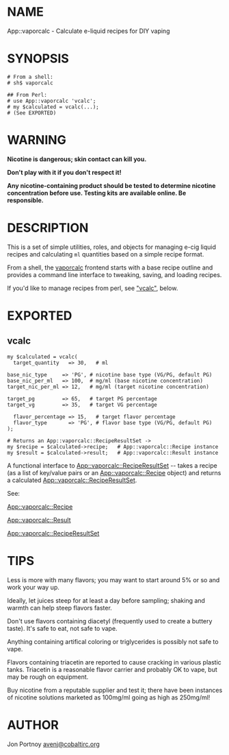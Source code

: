 # NAME

App::vaporcalc - Calculate e-liquid recipes for DIY vaping

# SYNOPSIS

    # From a shell:
    # sh$ vaporcalc

    ## From Perl:
    # use App::vaporcalc 'vcalc';
    # my $calculated = vcalc(...); 
    # (See EXPORTED)

# WARNING

__Nicotine is dangerous; skin contact can kill you.__

__Don't play with it if you don't respect it!__

__Any nicotine-containing product should be tested to determine nicotine
concentration before use. Testing kits are available online. Be responsible.__

# DESCRIPTION

This is a set of simple utilities, roles, and objects for managing e-cig
liquid recipes and calculating `ml` quantities based on a simple recipe
format.

From a shell, the [vaporcalc](http://search.cpan.org/perldoc?vaporcalc) frontend starts with a base recipe outline and
provides a command line interface to tweaking, saving, and loading recipes.

If you'd like to manage recipes from perl, see ["vcalc"](#vcalc), below.

# EXPORTED

## vcalc

    my $calculated = vcalc(
      target_quantity   => 30,   # ml

    base_nic_type     => 'PG', # nicotine base type (VG/PG, default PG)
    base_nic_per_ml   => 100,  # mg/ml (base nicotine concentration)
    target_nic_per_ml => 12,   # mg/ml (target nicotine concentration)

    target_pg         => 65,   # target PG percentage
    target_vg         => 35,   # target VG percentage

      flavor_percentage => 15,   # target flavor percentage
      flavor_type       => 'PG', # flavor base type (VG/PG, default PG)
    );

    # Returns an App::vaporcalc::RecipeResultSet ->
    my $recipe = $calculated->recipe;   # App::vaporcalc::Recipe instance
    my $result = $calculated->result;   # App::vaporcalc::Result instance

A functional interface to [App::vaporcalc::RecipeResultSet](http://search.cpan.org/perldoc?App::vaporcalc::RecipeResultSet) -- takes a recipe
(as a list of key/value pairs or an [App::vaporcalc::Recipe](http://search.cpan.org/perldoc?App::vaporcalc::Recipe) object) and
returns a calculated [App::vaporcalc::RecipeResultSet](http://search.cpan.org/perldoc?App::vaporcalc::RecipeResultSet).

See: 

[App::vaporcalc::Recipe](http://search.cpan.org/perldoc?App::vaporcalc::Recipe)

[App::vaporcalc::Result](http://search.cpan.org/perldoc?App::vaporcalc::Result)

[App::vaporcalc::RecipeResultSet](http://search.cpan.org/perldoc?App::vaporcalc::RecipeResultSet)

# TIPS

Less is more with many flavors; you may want to start around 5% or so and work
your way up.

Ideally, let juices steep for at least a day before sampling; shaking and
warmth can help steep flavors faster.

Don't use flavors containing diacetyl (frequently used to create a buttery
taste). It's safe to eat, not safe to vape.

Anything containing artifical coloring or triglycerides is possibly not safe
to vape.

Flavors containing triacetin are reported to cause cracking in various plastic
tanks. Triacetin is a reasonable flavor carrier and probably OK to vape, but
may be rough on equipment.

Buy nicotine from a reputable supplier and test it; there have been instances
of nicotine solutions marketed as 100mg/ml going as high as 250mg/ml!

# AUTHOR

Jon Portnoy <avenj@cobaltirc.org>
